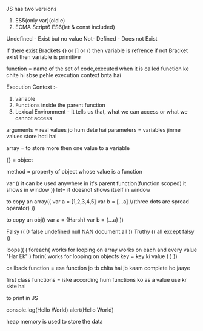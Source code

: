 JS has two versions
1. ES5(only var)(old e)
2. ECMA Script6 ES6(let & const included)


Undefined - Exist but no value
Not- Defined - Does not Exist


If there exist Brackets {} or [] or () then variable is refrence
if not Bracket exist then variable is primitive


function = name of the set of code,executed when it is called
function ke chlte hi sbse pehle execution context bnta hai 

Execution Context :-
1. variable
2. Functions inside the parent function
3. Lexical Environment - It tells us that, what we can access or what we cannot access

arguments = real values jo hum dete hai
parameters = variables jinme values store hoti hai

array = to store more then one value to a variable

{} = object

method = property of object whose value is a function

var ((
    it can be used anywhere in it's parent function(function scoped)
    it shows in window
))
let= it doesnot shows itself in window

to copy an array((
    var a = [1,2,3,4,5]
    var b = [...a]  //(three dots are spread operator)
))

to copy an obj((
    var a = {Harsh}
    var b = {...a}
))

Falsy ((
    0 false undefined null NAN document.all
))
Truthy ((
    all except falsy
))

loops((
    (
        foreach(
            works for looping on array
            works on each and every value "Har Ek"
        )
        forin(
            works for looping on objects
            key = key ki value
        )
    )
))

callback function = esa function jo tb chlta hai jb kaam complete ho jaaye

first class functions = iske according hum functions ko as a value use kr skte hai

to print in JS

console.log(Hello World)
alert(Hello World)


heap memory is used to store the data